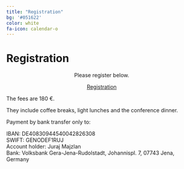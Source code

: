 ```yaml
---
title: "Registration"
bg: '#051622'
color: white
fa-icon: calendar-o
---
```

# Registration

<p align="center">
Please register below.
</p>

<div align="center">
<a href="https://docs.google.com/forms/d/e/1FAIpQLSelUYP4soZoXnQ5nTyGOUSD9vPDzPeWbFvYKkJEw3qdN_33cQ/viewform?usp=pp_url" class="btn vspace btn-success btn-lg mr-1" role="button"><i class="fa fa-arrow-right" aria-hidden="true"></i> Registration</a>
</div>



The fees are 180 €.

They include coffee breaks, light lunches and the conference dinner.

Payment by bank transfer only to:

IBAN: DE40830944540042826308  
SWIFT: GENODEF1RUJ  
Account holder: Juraj Majzlan  
Bank: Volksbank Gera-Jena-Rudolstadt, Johannispl. 7, 07743 Jena, Germany

